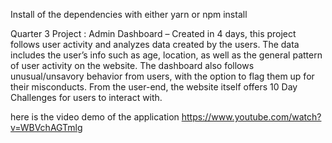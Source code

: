 Install of the dependencies with either yarn or npm install

Quarter 3 Project : Admin Dashboard – Created in 4 days, this project follows user activity and analyzes data created by the users. The data includes the user’s info such as age, location, as well as the general pattern of user activity on the website. The dashboard also follows unusual/unsavory behavior from users, with the option to flag them up for their misconducts. From the user-end, the website itself offers 10 Day Challenges for users to interact with.

here is the video demo of the application https://www.youtube.com/watch?v=WBVchAGTmlg

